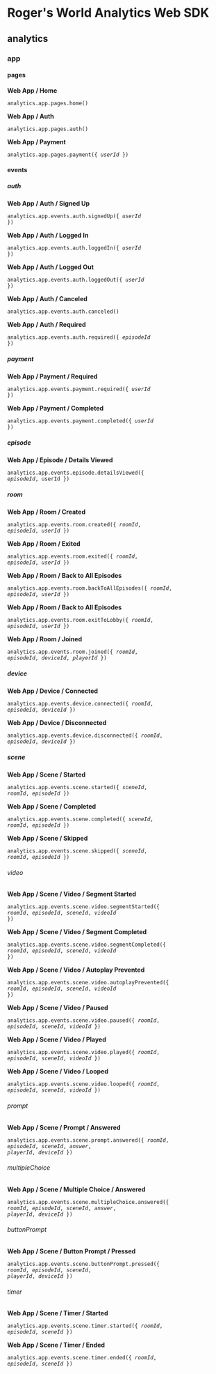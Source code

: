 # Roger's World Analytics Web SDK

<section>

## analytics

<section>

### app

<section>

#### pages

<section>

**Web App / Home**

<code>analytics.app.pages.home()</code>

</section>

<section>

**Web App / Auth**

<code>analytics.app.pages.auth()</code>

</section>

<section>

**Web App / Payment**

<code>analytics.app.pages.payment({ _userId_ })</code>

</section>

</section>

<section>

#### events

<section>

##### auth

<section>

**Web App / Auth / Signed Up**

<code>analytics.app.events.auth.signedUp({ _userId_ })</code>

</section>

<section>

**Web App / Auth / Logged In**

<code>analytics.app.events.auth.loggedIn({ _userId_ })</code>

</section>

<section>

**Web App / Auth / Logged Out**

<code>analytics.app.events.auth.loggedOut({ _userId_ })</code>

</section>

<section>

**Web App / Auth / Canceled**

<code>analytics.app.events.auth.canceled()</code>

</section>

<section>

**Web App / Auth / Required**

<code>analytics.app.events.auth.required({ _episodeId_ })</code>

</section>

</section>

<section>

##### payment

<section>

**Web App / Payment / Required**

<code>analytics.app.events.payment.required({ _userId_ })</code>

</section>

<section>

**Web App / Payment / Completed**

<code>analytics.app.events.payment.completed({ _userId_ })</code>

</section>

</section>

<section>

##### episode

<section>

**Web App / Episode / Details Viewed**

<code>analytics.app.events.episode.detailsViewed({ _episodeId_, userId })</code>

</section>

</section>

<section>

##### room

<section>

**Web App / Room / Created**

<code>analytics.app.events.room.created({ _roomId_, _episodeId_, _userId_ })</code>

</section>

<section>

**Web App / Room / Exited**

<code>analytics.app.events.room.exited({ _roomId_, _episodeId_, _userId_ })</code>

</section>

<section>

**Web App / Room / Back to All Episodes**

<code>analytics.app.events.room.backToAllEpisodes({ _roomId_, _episodeId_, _userId_ })</code>

</section>

<section>

**Web App / Room / Back to All Episodes**

<code>analytics.app.events.room.exitToLobby({ _roomId_, _episodeId_, _userId_ })</code>

</section>

<section>

**Web App / Room / Joined**

<code>analytics.app.events.room.joined({ _roomId_, _episodeId_, _deviceId_, _playerId_ })</code>

</section>

</section>

<section>

##### device

<section>

**Web App / Device / Connected**

<code>analytics.app.events.device.connected({ _roomId_, _episodeId_, _deviceId_ })</code>

</section>

<section>

**Web App / Device / Disconnected**

<code>analytics.app.events.device.disconnected({ _roomId_, _episodeId_, _deviceId_ })</code>

</section>

</section>

<section>

##### scene

<section>

**Web App / Scene / Started**

<code>analytics.app.events.scene.started({ _sceneId_, _roomId_, _episodeId_ })</code>

</section>

<section>

**Web App / Scene / Completed**

<code>analytics.app.events.scene.completed({ _sceneId_, _roomId_, _episodeId_ })</code>

</section>

<section>

**Web App / Scene / Skipped**

<code>analytics.app.events.scene.skipped({ _sceneId_, _roomId_, _episodeId_ })</code>

</section>

<section>

###### video

<section>

**Web App / Scene / Video / Segment Started**

<code>analytics.app.events.scene.video.segmentStarted({ _roomId_, _episodeId_, _sceneId_, _videoId_ })</code>

</section>

<section>

**Web App / Scene / Video / Segment Completed**

<code>analytics.app.events.scene.video.segmentCompleted({ _roomId_, _episodeId_, _sceneId_, _videoId_ })</code>

</section>

<section>

**Web App / Scene / Video / Autoplay Prevented**

<code>analytics.app.events.scene.video.autoplayPrevented({ _roomId_, _episodeId_, _sceneId_, _videoId_ })</code>

</section>

<section>

**Web App / Scene / Video / Paused**

<code>analytics.app.events.scene.video.paused({ _roomId_, _episodeId_, _sceneId_, _videoId_ })</code>

</section>

<section>

**Web App / Scene / Video / Played**

<code>analytics.app.events.scene.video.played({ _roomId_, _episodeId_, _sceneId_, _videoId_ })</code>

</section>

<section>

**Web App / Scene / Video / Looped**

<code>analytics.app.events.scene.video.looped({ _roomId_, _episodeId_, _sceneId_, _videoId_ })</code>

</section>

</section>

<section>

###### prompt

<section>

**Web App / Scene / Prompt / Answered**

<code>analytics.app.events.scene.prompt.answered({ _roomId_, _episodeId_, _sceneId_, _answer_, _playerId_, _deviceId_ })</code>

</section>

</section>

<section>

###### multipleChoice

<section>

**Web App / Scene / Multiple Choice / Answered**

<code>analytics.app.events.scene.multipleChoice.answered({ _roomId_, _episodeId_, _sceneId_, _answer_, _playerId_, _deviceId_ })</code>

</section>

</section>

<section>

###### buttonPrompt

<section>

**Web App / Scene / Button Prompt / Pressed**

<code>analytics.app.events.scene.buttonPrompt.pressed({ _roomId_, _episodeId_, _sceneId_, _playerId_, _deviceId_ })</code>

</section>

</section>

<section>

###### timer

<section>

**Web App / Scene / Timer / Started**

<code>analytics.app.events.scene.timer.started({ _roomId_, _episodeId_, _sceneId_ })</code>

</section>

<section>

**Web App / Scene / Timer / Ended**

<code>analytics.app.events.scene.timer.ended({ _roomId_, _episodeId_, _sceneId_ })</code>

</section>

</section>

</section>

</section>

</section>

</section>
